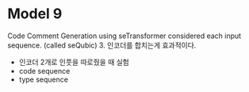 # Model 9
Code Comment Generation using seTransformer considered each input sequence. (called seQubic)
3. 인코더를 합치는게 효과적이다.
- 인코더 2개로 인풋을 따로줬을 때 실험
- code sequence
- type sequence